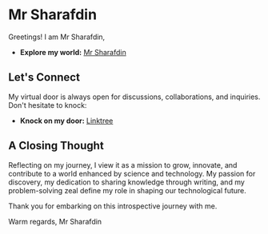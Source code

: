 # Mr Sharafdin

Greetings! I am Mr Sharafdin,

- **Explore my world:** [Mr Sharafdin](https://mr.sharafdin.com)

## Let's Connect
My virtual door is always open for discussions, collaborations, and inquiries. Don't hesitate to knock:

- **Knock on my door:** [Linktree](https://linktr.ee/sharafdin)

## A Closing Thought
Reflecting on my journey, I view it as a mission to grow, innovate, and contribute to a world enhanced by science and technology. My passion for discovery, my dedication to sharing knowledge through writing, and my problem-solving zeal define my role in shaping our technological future.

Thank you for embarking on this introspective journey with me.

Warm regards,
Mr Sharafdin
